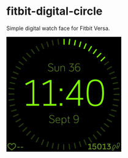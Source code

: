 # fitbit-digital-circle

Simple digital watch face for Fitbit Versa.

![Screenshot](https://github.com/benedicteb/fitbit-digital-circle/raw/master/screenshots/screen1.png)
